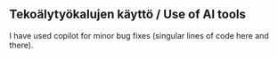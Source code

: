 ## Tekoälytyökalujen käyttö / Use of AI tools
I have used copilot for minor bug fixes (singular lines of code here and there).